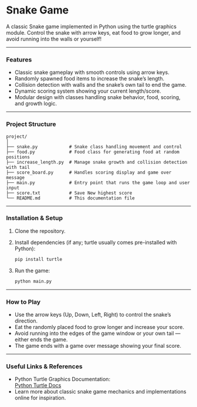 # Snake Game

A classic Snake game implemented in Python using the turtle graphics module. Control the snake with arrow keys, eat food to grow longer, and avoid running into the walls or yourself!

***

### Features
- Classic snake gameplay with smooth controls using arrow keys.  
- Randomly spawned food items to increase the snake’s length.  
- Collision detection with walls and the snake’s own tail to end the game.  
- Dynamic scoring system showing your current length/score.  
- Modular design with classes handling snake behavior, food, scoring, and growth logic.

***

### Project Structure

```text
project/
│
├── snake.py            # Snake class handling movement and control
├── food.py             # Food class for generating food at random positions
├── increase_length.py  # Manage snake growth and collision detection with tail
├── score_board.py      # Handles scoring display and game over message
├── main.py             # Entry point that runs the game loop and user input
├── score.txt           # Save New highest score
└── README.md           # This documentation file
```

***

### Installation & Setup

1. Clone the repository.

2. Install dependencies (if any; turtle usually comes pre-installed with Python):  
   ```bash
   pip install turtle
   ```

3. Run the game:  
   ```bash
   python main.py
   ```

***

### How to Play

- Use the arrow keys (Up, Down, Left, Right) to control the snake’s direction.  
- Eat the randomly placed food to grow longer and increase your score.  
- Avoid running into the edges of the game window or your own tail — either ends the game.  
- The game ends with a game over message showing your final score.

***

### Useful Links & References

- Python Turtle Graphics Documentation:  
  [Python Turtle Docs](https://docs.python.org/3/library/turtle.html)  
- Learn more about classic snake game mechanics and implementations online for inspiration.
